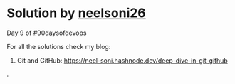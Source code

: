 # Solution by [neelsoni26](https://github.com/neelsoni26/)

Day 9 of #90daysofdevops

For all the solutions check my blog:

1. Git and GitHub: https://neel-soni.hashnode.dev/deep-dive-in-git-github

.
